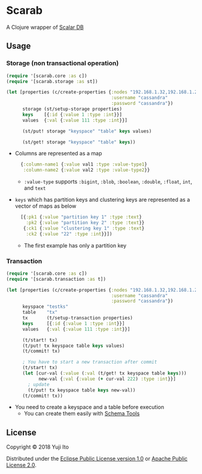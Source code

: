 # Scarab

A Clojure wrapper of [Scalar DB](https://github.com/scalar-labs/scalardb)

## Usage

### Storage (non transactional operation)

```clojure
(require '[scarab.core :as c])
(require '[scarab.storage :as st])

(let [properties (c/create-properties {:nodes "192.168.1.32,192.168.1.23"
                                       :username "cassandra"
                                       :password "cassandra"})
      storage (st/setup-storage properties)
      keys    [{:id {:value 1 :type :int}}]
      values  {:val {:value 111 :type :int}}]

      (st/put! storage "keyspace" "table" keys values)

      (st/get! storage "keyspace" "table" keys))
```

- Columns are represented as a map
  ```clojure
    {:column-name1 {:value val1 :type :value-type1}
     :column-name2 {:value val2 :type :value-type2}}
  ```
  - `:value-type` supports `:bigint`, `:blob`, `:boolean`, `:double`, `:float`, `int`, and `text`

- `keys` which has partition keys and clustering keys are represented as a vector of maps as below
  ```clojure
    [{:pk1 {:value "partition key 1" :type :text}
      :pk2 {:value "partition key 2" :type :text}}
     {:ck1 {:value "clustering key 1" :type :text}
      :ck2 {:value "22" :type :int}}])
  ```
  - The first example has only a partition key

### Transaction

```clojure
(require '[scarab.core :as c])
(require '[scarab.transaction :as t])

(let [properties (c/create-properties {:nodes "192.168.1.32,192.168.1.23,192.168.1.11"
                                       :username "cassandra"
                                       :password "cassandra"})
      keyspace "testks"
      table    "tx"
      tx       (t/setup-transaction properties)
      keys     [{:id {:value 1 :type :int}}]
      values   {:val {:value 111 :type :int}}]

      (t/start! tx)
      (t/put! tx keyspace table keys values)
      (t/commit! tx)

      ; You have to start a new transaction after commit
      (t/start! tx)
      (let [cur-val (:value (:val (t/get! tx keyspace table keys)))
            new-val {:val {:value (+ cur-val 222) :type :int}}]
        ; update
        (t/put! tx keyspace table keys new-val))
      (t/commit! tx))
```

- You need to create a keyspace and a table before execution
  - You can create them easily with [Schema Tools](https://github.com/scalar-labs/scalardb/tree/master/tools/schema)


## License

Copyright © 2018 Yuji Ito

Distributed under the [Eclipse Public License version 1.0](http://www.eclipse.org/legal/epl-v10.html) or [Apache Public License 2.0](http://www.apache.org/licenses/LICENSE-2.0.html).
